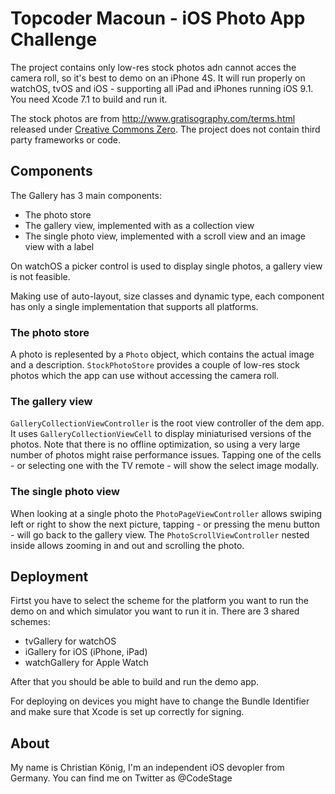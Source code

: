 
# Topcoder Macoun - iOS Photo App Challenge

The project contains only low-res stock photos adn cannot acces the camera roll, so it's best to demo on an iPhone 4S. It will run properly on watchOS, tvOS and iOS - supporting all iPad and iPhones running iOS 9.1. You need Xcode 7.1 to build and run it.

The stock photos are from <http://www.gratisography.com/terms.html> released under [Creative Commons Zero](http://creativecommons.org/publicdomain/zero/1.0/). The project does not contain third party frameworks or code.

## Components

The Gallery has 3 main components:

* The photo store
* The gallery view, implemented with as a collection view
* The single photo view, implemented with a scroll view and an image view with a label

On watchOS a picker control is used to display single photos, a gallery view is not feasible.

Making use of auto-layout, size classes and dynamic type, each component has only a single implementation that supports all platforms.

### The photo store
A photo is replesented by a `Photo` object, which contains the actual image and a description. `StockPhotoStore` provides a couple of low-res stock photos which the app can use without accessing the camera roll.

### The gallery view
`GalleryCollectionViewController` is the root view controller of the dem app. It uses `GalleryCollectionViewCell` to display miniaturised versions of the photos. Note that there is no offline optimization, so using a very large number of photos might raise performance issues. Tapping one of the cells - or selecting one with the TV remote - will show the select image modally.

### The single photo view
When looking at a single photo the `PhotoPageViewController` allows swiping left or right to show the next picture, tapping - or pressing the menu button - will go back to the gallery view. The `PhotoScrollViewController` nested inside allows zooming in and out and scrolling the photo.

## Deployment
Firtst you have to select the scheme for the platform you want to run the demo on and which simulator you want to run it in. There are 3 shared schemes: 

* tvGallery for watchOS
* iGallery for iOS (iPhone, iPad)
* watchGallery for Apple Watch

After that you should be able to build and run the demo app.

For deploying on devices you might have to change the Bundle Identifier and make sure that Xcode is set up correctly for signing.

## About
My name is Christian König, I'm an independent iOS devopler from Germany. You can find me on Twitter as @CodeStage
